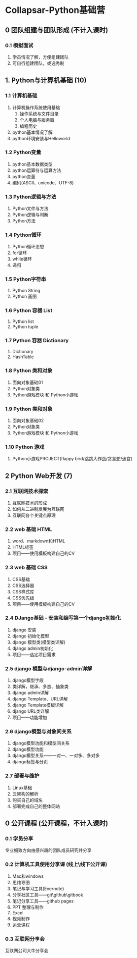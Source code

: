 # Collapsar-Python基础营

## 0 团队组建与团队形成 \(不计入课时\)

### 0.1 模拟面试

1. 学员情况了解，方便组建团队
2. 可自行组建团队，或选秀制

## 1. Python与计算机基础 \(10\)

### 1.1 计算机基础

1. 计算机操作系统使用基础
   1. 操作系统与文件目录
   2. 个人电脑与服务器
   3. 编程历史
2. python基本情况了解
3. python环境安装与Helloworld

### 1.2 Python变量

1. python基本数据类型
2. python运算符与运算方法
3. python变量
4. 编码\(ASCII、unicode、UTF-8\)

### 1.3 Python逻辑与方法

1. Python文件与方法
2. Python逻辑与判断
3. Python方法

### 1.4 Python循环

1. Python循环思想
2. for循环
3. while循环
4. 递归

### 1.5 Python字符串

1. Python String
2. Python 画图

### 1.6 Python 容器 List

1. Python list
2. Python tuple

### 1.7 Python 容器 Dictionary

1. Dictionary
2. HashTable

### 1.8 Python 类和对象

1. 面向对象基础01
2. Python对象类
3. Python游戏模块 和 Python小游戏

### 1.9 Python 类和对象

1. 面向对象基础02
2. Python对象类
3. Python游戏模块 和 Python小游戏

### 1.10 Python 游戏

1. Python小游戏PROJECT\(flappy bird/跳跳大作战/贪食蛇/迷宫\)

## 2 Python Web开发 \(7\)

### 2.1 互联网技术探索

1. 互联网技术的形成
2. 如何从二进制发展为互联网
3. 互联网各个关键点原理

### 2.2 web 基础 HTML

1. word、markdown和HTML
2. HTML标签
3. 项目——使用模板构建自己的CV

### 2.3 web 基础 CSS

1. CSS基础
2. CSS选择器
3. CSS样式库
4. CSS优先级
5. 项目——使用模板构建自己的CV 

### 2.4 DJango基础 - 安装和编写第一个django初始化

1. django 安装
2. django 初始化模型
3. django 模型类\(模型类详解\)
4. django admin初始化
5. 项目——选定项目需求

### 2.5 django 模型与django-admin详解

1. django模型字段
2. 类详解，继承、多态、抽象类
3. django admin详解
4. django Template、URL详解
5. django Template模板详解
6. django URL类详解
7. 项目——功能增加

### 2.6 django模型与对象间关系

1. django模型功能和模型间关系
2. django模型功能
3. django模型关系——一对一、一对多、多对多
4. django标签与分页

### 2.7 部署与维护

1. Linux基础
2. 云架构的解析
3. 购买自己的域名
4. 部署完成自己的整体网站

## 0 公开课程 \(公开课程，不计入课时\)

### 0.1 学员分享

专业细致方向由感兴趣的团队成员研究并分享

### 0.2 计算机工具使用分享课 \(线上\线下公开课\)

1. Mac和windows
2. 思维导图
3. 笔记与学习工具\(Evernote\)
4. 分享社区工具——git\github\gitbook
5. 笔记分享工具——github pages
6. PPT 整理与制作
7. Excel 
8. 视频制作
9. 运营课程

### 0.3 互联网分享会

互联网公司大牛分享会

